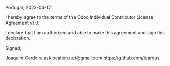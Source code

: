 Portugal, 2023-04-17

I hereby agree to the terms of the Odoo Individual Contributor License Agreement v1.0.

I declare that I am authorized and able to make this agreement and sign this declaration.

Signed,

Joaquim Cardeira asklocation.net@gmail.com https://github.com/jcardus
